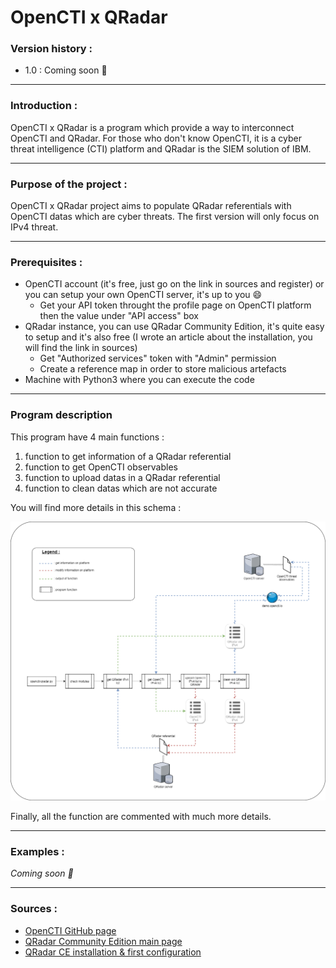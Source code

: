 # OpenCTI x QRadar

### Version history :

+ 1.0 : Coming soon :calendar:

---

### Introduction :

OpenCTI x QRadar is a program which provide a way to interconnect OpenCTI and QRadar.
For those who don't know OpenCTI, it is a cyber threat intelligence (CTI) platform and QRadar is the SIEM solution of IBM.

---

### Purpose of the project :

OpenCTI x QRadar project aims to populate QRadar referentials with OpenCTI datas which are cyber threats. The first version will only focus on IPv4 threat.

---

### Prerequisites :

+ OpenCTI account (it's free, just go on the link in sources and register) or you can setup your own OpenCTI server, it's up to you :smile:
  + Get your API token throught the profile page on OpenCTI platform then the value under "API access" box
+ QRadar instance, you can use QRadar Community Edition, it's quite easy to setup and it's also free (I wrote an article about the installation, you will find the link in sources)
  + Get "Authorized services" token with "Admin" permission
  + Create a reference map in order to store malicious artefacts
+ Machine with Python3 where you can execute the code

---

### Program description

This program have 4 main functions :

1. function to get information of a QRadar referential
2. function to get OpenCTI observables
3. function to upload datas in a QRadar referential
4. function to clean datas which are not accurate

You will find more details in this schema :

![openctixqradar_functions](https://github.com/staze0/openctiXqradar/blob/819ca49e6cf84d4556c5f2dff1384b38d895c8c6/openctixqradar_functions.png)

Finally, all the function are commented with much more details.

---

### Examples :

*Coming soon :calendar:*

---

### Sources :

+ [OpenCTI GitHub page](https://github.com/OpenCTI-Platform/opencti)
+ [QRadar Community Edition main page](https://www.ibm.com/community/qradar/ce/)
+ [QRadar CE installation & first configuration](https://staze.fr/comment-surveiller-vos-equipements-partie-1/)

